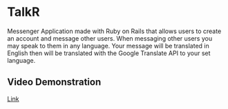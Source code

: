 # TalkR

Messenger Application made with Ruby on Rails that allows users to create an account and message other users. When messaging other users you may speak to them in any language. Your message will be translated in English then will be translated with the Google Translate API to your set language. 

## Video Demonstration
[Link](https://vimeo.com/491942432)
